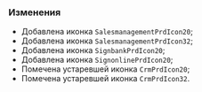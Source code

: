 ### Изменения

- Добавлена иконка `SalesmanagementPrdIcon20`;
- Добавлена иконка `SalesmanagementPrdIcon32`;
- Добавлена иконка `SignbankPrdIcon20`;
- Добавлена иконка `SignonlinePrdIcon20`;
- Помечена устаревшей иконка `CrmPrdIcon20`;
- Помечена устаревшей иконка `CrmPrdIcon32`.
